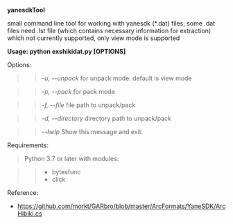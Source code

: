 **yanesdkTool**

small command line tool for working with yanesdk (\*.dat) files, some .dat files need .lst file (which contains necessary information for extraction) which not currently supported, only view mode is supported

**Usage: python exshikidat.py [OPTIONS]**

Options:

>>_-u, --unpack_ for unpack mode. default is view mode

>>_-p, --pack_ for pack mode

>>_-f, --file_ file path to unpack/pack

>>_-d, --directory_ directory path to unpack/pack

>>_--help_ Show this message and exit.

Requirements:

>Python 3.7 or later with modules:

>>- bytesfunc
>>- click

Reference:

- https://github.com/morkt/GARbro/blob/master/ArcFormats/YaneSDK/ArcHibiki.cs